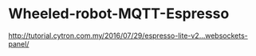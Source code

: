 # Wheeled-robot-MQTT-Espresso
 http://tutorial.cytron.com.my/2016/07/29/espresso-lite-v2…websockets-panel/
